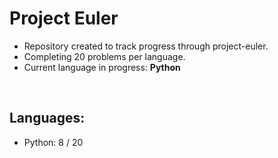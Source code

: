 # Project Euler


- Repository created to track progress through project-euler.
- Completing 20 problems per language.
- Current language in progress: <b>Python</b>

<br>

## Languages:
- Python: 8 / 20

